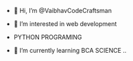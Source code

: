 - 👋 Hi, I’m @VaibhavCodeCraftsman
- 👀 I’m interested in web development
- PYTHON PROGRAMING
  
- 🌱 I’m currently learning BCA SCIENCE 
  ..

<!---
VaibhavCodeCraftsman/VaibhavCodeCraftsman is a ✨ special ✨ repository because its `README.md` (this file) appears on your GitHub profile.
You can click the Preview link to take a look at your changes.
--->
